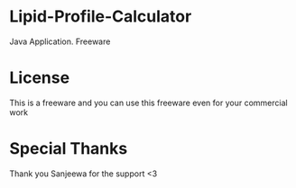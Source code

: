 # Lipid-Profile-Calculator
Java Application. Freeware
# License
This is a freeware and you can use this freeware even for your commercial work
# Special Thanks
Thank you Sanjeewa for the support <3
